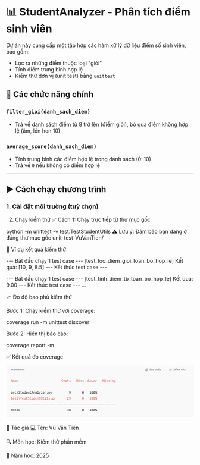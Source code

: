 # 📊 StudentAnalyzer - Phân tích điểm sinh viên

Dự án này cung cấp một tập hợp các hàm xử lý dữ liệu điểm số sinh viên, bao gồm:
- Lọc ra những điểm thuộc loại "giỏi"
- Tính điểm trung bình hợp lệ
- Kiểm thử đơn vị (unit test) bằng `unittest`

## 🧪 Các chức năng chính

### `filter_gioi(danh_sach_diem)`
- Trả về danh sách điểm từ 8 trở lên (điểm giỏi), bỏ qua điểm không hợp lệ (âm, lớn hơn 10)

### `average_score(danh_sach_diem)`
- Tính trung bình các điểm hợp lệ trong danh sách (0–10)
- Trả về `0` nếu không có điểm hợp lệ

---

## ▶️ Cách chạy chương trình

### 1. Cài đặt môi trường (tuỳ chọn)

2. Chạy kiểm thử
✅ Cách 1: Chạy trực tiếp từ thư mục gốc

python -m unittest -v test.TestStudentUtils
⚠️ Lưu ý: Đảm bảo bạn đang ở đúng thư mục gốc unit-test-VuVanTien/

📌 Ví dụ kết quả kiểm thử

--- Bắt đầu chạy 1 test case ---
[test_loc_diem_gioi_toan_bo_hop_le] Kết quả: [10, 9, 8.5]
--- Kết thúc test case ---

--- Bắt đầu chạy 1 test case ---
[test_tinh_diem_tb_toan_bo_hop_le] Kết quả: 9.00
--- Kết thúc test case ---
...

📈 Đo độ bao phủ kiểm thử

Bước 1: Chạy kiểm thử với coverage:

coverage run -m unittest discover

Bước 2: Hiển thị báo cáo:

coverage report -m

✅ Kết quả đo coverage

![alt text](image.png)

📃 Tác giả
💻 Tên: Vũ Văn Tiến

🔍 Môn học: Kiểm thử phần mềm

📅 Năm học: 2025

